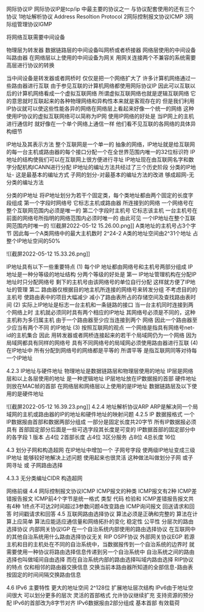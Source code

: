 网际协议IP
网际协议IP是tcp/ip 中最主要的协议之一
与协议配套使用的还有三个协议 
1地址解析协议 Address Resoltion Protocol
2网际控制报文协议ICMP 
3网际组管理协议IGMP

将网络互联需要中间设备

物理层为转发器
数据链路层的中间设备叫网桥或者桥接器
网络层使用的中间设备叫路由器
在网络层以上使用的中间设备为网关 用网关连接两个不兼容的系统需要高层进行协议的转换

当中间设备是转发器或者网桥时  仅仅是把一个网络扩大了
许多计算机网络通过一些路由器进行互联 由于参见互联的计算机网络都使用网际协议IP
因此可以互联以后的计算机网络看成一个虚拟互联网络 所谓虚拟互联网络也就是逻辑互联网络
它的意思就时互联起来的各种物理网络和异构性本来就是客观存在的 但是我们利用IP协议就可以使这些性能各异的网络在网络层上看起来好像一个统一的网络
这种使用IP协议的虚拟互联网络可以简称为IP网 使用IP网络的好处是 
当IP网上的主机进行通信时 就好像在一个单个网络上通信一样
他们看不见互联的各网络的具体异构细节 

 IP地址及其表示方法
 整个互联网是一个单一的 抽象的网络，IP地址就是给互联网的每一台主机或路由器的每个接口分配一个在全世界范围内唯一的32位标识符
 IP地址的结构使我们可以在互联网上很方便进行寻址 IP地址现在由互联网名字和数字分配机构ICANN进行分配
 IP地址的编址方法共经过了三个历史阶段
 分类的IP地址- 这是最基本的编址方式
 子网的划分-对最基本的编址方法的改进
 够成超网-无分类的编址方法

 分类的IP地址
 将iP地址划分为若干个固定类，每个类地址都由两个固定的长度字段组成 
 第一个字段时网络号 它标志主机或路由器 所连接到的网络  一个网络号在整个互联网范围内必须是唯一的 
 第二个字段时主机号 它标志该主机 一台主机号在前面的网络号所指明的网络范围内必须时唯一的
 由此可见 一个IP地址在整个互联网范围内时唯一的
![[截屏2022-05-12 15.26.00.png]]
A类地址的主机号占3个字节 因此每一个A类网络中的最大主机数时 2^24-2 
A类的地址空间由2^31个地址 占整个IP地址空间的50%



![[截屏2022-05-12 15.33.26.png]]

IP地址具有以下一些重要特点
(1) 每个IP 地址都由网络号和主机号两部分组成
IP 地址是一种分等级的地址结构 分两个等级的好处是 第一 IP地址管理机构在分配IP地址时只分配网络号
剩下的主机号由该网络号的单位自行分配 这样就方便了IP地址的管理 
第二 路由器仅根据目的地主机所连接的网络号来转发分组  不考虑目的的主机号 使路由表中的项目大幅减少 减小了路由表所占的存储空间及查找路由表时间
(2)    实际上IP地址是标志一台主机和一条链路的接口
当一台主机同时连接到两个网络上时 主机就必须同时具有两个相应的IP地址 其网络号必须是不同的，这种主机称为多归属主机 由于一个路由器至少应当连接到两个 网络 因此一个路由器至少应当有两个不同 的IP地址 
(3) 按照互联网的观点 一个网络是指具有网络号net-id的主机集合 因此 用转发器或者网桥连接起来的若干个局域网仍为一个网络 因为局域网都具有同样的网络号 具有不同网络号的局域网必须使用路由器进行互联
(4)在IP地址中 所有分配到网络号的网络都是平等的 所谓平等 是指互联网同等对待每一个IP地址

4.2.3  IP地址与硬件地址
物理地址是数据链路层和物理层使用的地址
IP层是网络层和以上各层使用的地址 是一种逻辑地址
IP层地址放在IP数据报的首部 硬件地址则放在MAC帧的首部 在网络层和网络层以上使用的是IP地址 
数据链路层及以下使用的是硬件地址

![[截屏2022-05-12 16.39.23.png]]
4.2.4 地址解析协议ARP
ARP是解决同一个局域网的主机或路由器的IP的地址和硬件地址的映射问题
4.2.5 IP 数据报格式
一个IP数据报由首部和数据两部分组成 一部分是固定长度共20字节 所有IP数据报必须具有 首部固定部分后面是一些可选字段其长度是可变的 
IP数据首部的固定部分中的各字段
1 版本 占4位 
2首部长度 占4位 
3区分服务 占8位
4总长度 16位 

4.3 划分子网和构造超网
在IP地址中增加一个 子网号字段 使两级IP地址变成三级IP地址 能够较好地解决上述问题 使用起来也很灵活 这种做法叫做划分子网 或子网寻址 或 子网路由选择 

4.3.3 无分类编址CIDR 构造超网

网络前缀 
4.4 网际控制报文协议ICMP
	ICMP报文的种类
	ICMP报文有2种
	 ICMP差错报告报文
	ICMP前4个字节是统一格式 类型 代码  检验和
	ICMP差错报告报文共有4种 1终点不可达2时间超过3参数问题4改变路由
	ICMP询问报文
	回送请求和回答 
	时间戳请求和回答
4.5 互联网路由选择协议
算法必须是正确和完整的 
算法在计算上应简单
算法应能适应通信量和网络拓扑的变化
稳定性 公平性 
分层次的路由选择协议
内部网关协议IGP 在一个自治系统内部使用的路由选择协议 在互联网中的其他自治系统用什么路由选择协议无关 RIP  OSPF协议
外部网关协议EGP 若源主机和目的主机处在不同的自治系统中，当数据报传到一个自治系统的边界时 就需要使用一种协议将路由选择信息传递到另一个自治系统中 
自治系统之间的路由选择也叫做域间自由选择 而在自治系统内部的路由选择叫域内路由选择
RIP协议的特点
仅和相邻的路由器交换信息 交换当前本路由器所知道的全部信息-路由表 按固定的时间间隔交换路由信息 

4.6 IPv6 主要特性
更大的地址空间 2^128位
扩展地址层次结构 IPv6由于地址空间很大 可以划分更多的层次
灵活的首部格式  允许协议继续扩充 支持资源的预分配 
IPv6的首部改为8字节对齐 IPv6数据报由2部分组成 基本首部 有效载荷



